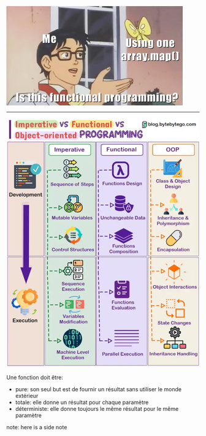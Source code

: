 ![alt](images/a272O3w_460s.jpg)

---

![alt](images/da60c496-7e6f-40bc-97fe-feff3a1a17a9_816x1054.png)

Une fonction doit être:
- pure: son seul but est de fournir un résultat sans utiliser le monde extérieur
- totale: elle donne un résultat pour chaque paramètre
- déterministe: elle donne toujours le même résultat pour le même paramètre

note: here is a side note